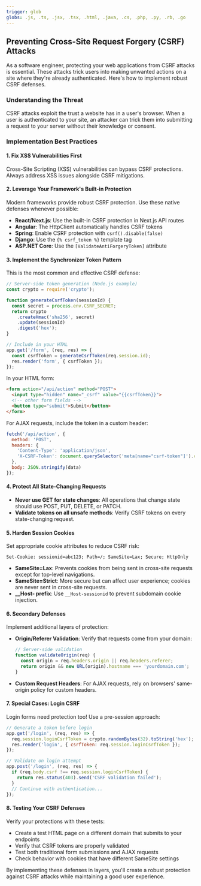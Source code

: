 ```yaml
---
trigger: glob
globs: .js, .ts, .jsx, .tsx, .html, .java, .cs, .php, .py, .rb, .go
---
```


## Preventing Cross-Site Request Forgery (CSRF) Attacks

As a software engineer, protecting your web applications from CSRF attacks is essential. These attacks trick users into making unwanted actions on a site where they're already authenticated. Here's how to implement robust CSRF defenses.

### Understanding the Threat

CSRF attacks exploit the trust a website has in a user's browser. When a user is authenticated to your site, an attacker can trick them into submitting a request to your server without their knowledge or consent.

### Implementation Best Practices

#### 1. Fix XSS Vulnerabilities First

Cross-Site Scripting (XSS) vulnerabilities can bypass CSRF protections. Always address XSS issues alongside CSRF mitigations.

#### 2. Leverage Your Framework's Built-in Protection

Modern frameworks provide robust CSRF protection. Use these native defenses whenever possible:

* **React/Next.js**: Use the built-in CSRF protection in Next.js API routes
* **Angular**: The HttpClient automatically handles CSRF tokens
* **Spring**: Enable CSRF protection with `csrf().disable(false)`
* **Django**: Use the `{% csrf_token %}` template tag
* **ASP.NET Core**: Use the `[ValidateAntiForgeryToken]` attribute

#### 3. Implement the Synchronizer Token Pattern

This is the most common and effective CSRF defense:

```javascript
// Server-side token generation (Node.js example)
const crypto = require('crypto');

function generateCsrfToken(sessionId) {
  const secret = process.env.CSRF_SECRET;
  return crypto
    .createHmac('sha256', secret)
    .update(sessionId)
    .digest('hex');
}

// Include in your HTML
app.get('/form', (req, res) => {
  const csrfToken = generateCsrfToken(req.session.id);
  res.render('form', { csrfToken });
});
```

In your HTML form:

```html
<form action="/api/action" method="POST">
  <input type="hidden" name="_csrf" value="{{csrfToken}}">
  <!-- other form fields -->
  <button type="submit">Submit</button>
</form>
```

For AJAX requests, include the token in a custom header:

```javascript
fetch('/api/action', {
  method: 'POST',
  headers: {
    'Content-Type': 'application/json',
    'X-CSRF-Token': document.querySelector('meta[name="csrf-token"]').content
  },
  body: JSON.stringify(data)
});
```

#### 4. Protect All State-Changing Requests

* **Never use GET for state changes**: All operations that change state should use POST, PUT, DELETE, or PATCH.
* **Validate tokens on all unsafe methods**: Verify CSRF tokens on every state-changing request.

#### 5. Harden Session Cookies

Set appropriate cookie attributes to reduce CSRF risk:

```http
Set-Cookie: sessionid=abc123; Path=/; SameSite=Lax; Secure; HttpOnly
```

* **SameSite=Lax**: Prevents cookies from being sent in cross-site requests except for top-level navigations.
* **SameSite=Strict**: More secure but can affect user experience; cookies are never sent in cross-site requests.
* **__Host- prefix**: Use `__Host-sessionid` to prevent subdomain cookie injection.

#### 6. Secondary Defenses

Implement additional layers of protection:

* **Origin/Referer Validation**: Verify that requests come from your domain:

  ```javascript
  // Server-side validation
  function validateOrigin(req) {
    const origin = req.headers.origin || req.headers.referer;
    return origin && new URL(origin).hostname === 'yourdomain.com';
  }
  ```

* **Custom Request Headers**: For AJAX requests, rely on browsers' same-origin policy for custom headers.

#### 7. Special Cases: Login CSRF

Login forms need protection too! Use a pre-session approach:

```javascript
// Generate a token before login
app.get('/login', (req, res) => {
  req.session.loginCsrfToken = crypto.randomBytes(32).toString('hex');
  res.render('login', { csrfToken: req.session.loginCsrfToken });
});

// Validate on login attempt
app.post('/login', (req, res) => {
  if (req.body.csrf !== req.session.loginCsrfToken) {
    return res.status(403).send('CSRF validation failed');
  }
  // Continue with authentication...
});
```

#### 8. Testing Your CSRF Defenses

Verify your protections with these tests:

* Create a test HTML page on a different domain that submits to your endpoints
* Verify that CSRF tokens are properly validated
* Test both traditional form submissions and AJAX requests
* Check behavior with cookies that have different SameSite settings

By implementing these defenses in layers, you'll create a robust protection against CSRF attacks while maintaining a good user experience.